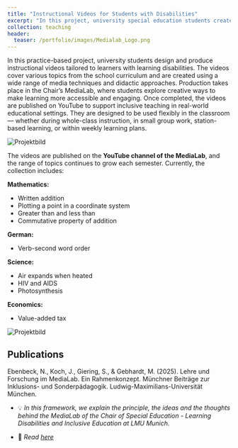 ```yaml
---
title: "Instructional Videos for Students with Disabilities"
excerpt: "In this project, university special education students create curriculum-based instructional videos for learners with learning disabilities. Produced in the University's MediaLab and published on YouTube, the videos support flexible use in inclusive classrooms, from whole-class teaching to group work and self-paced learning."
collection: teaching
header:
  teaser: /portfolio/images/Medialab_Logo.png
---
```


In this practice-based project, university students design and produce instructional videos tailored to learners with learning disabilities. The videos cover various topics from the school curriculum and are created using a wide range of media techniques and didactic approaches. Production takes place in the Chair’s MediaLab, where students explore creative ways to make learning more accessible and engaging. Once completed, the videos are published on YouTube to support inclusive teaching in real-world educational settings. They are designed to be used flexibly in the classroom — whether during whole-class instruction, in small group work, station-based learning, or within weekly learning plans.

![Projektbild](/portfolio/images/Medialab_Raum.png)

The videos are published on the **YouTube channel of the MediaLab**, and the range of topics continues to grow each semester. Currently, the collection includes:

**Mathematics:**
- Written addition
- Plotting a point in a coordinate system
- Greater than and less than
- Commutative property of addition

**German:**
- Verb-second word order

**Science:**
- Air expands when heated
- HIV and AIDS
- Photosynthesis

**Economics:**
- Value-added tax

![Projektbild](/portfolio/images/Medialab_Header.png)

## Publications

Ebenbeck, N., Koch, J., Giering, S., & Gebhardt, M. (2025). Lehre und Forschung im MediaLab. Ein Rahmenkonzept. Münchner Beiträge zur Inklusions- und Sonderpädagogik. Ludwig-Maximilians-Universität München. 

* :bulb: *In this framework, we explain the principle, the ideas and the thoughts behind the MediaLab of the Chair of Special Education - Learning Disabilities and Inclusive Education at LMU Munich.*

* :page_facing_up: *Read [here](doi.org/10.5282/ubm/epub.125338)*


